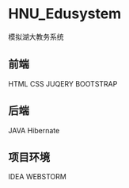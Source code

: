 # HNU_Edusystem
模拟湖大教务系统

## 前端
HTML CSS JUQERY BOOTSTRAP

## 后端
JAVA Hibernate

## 项目环境
IDEA WEBSTORM